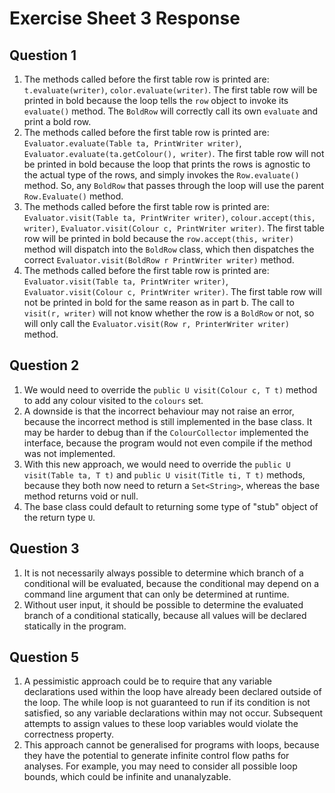 # Exercise Sheet 3 Response
## Question 1
1. The methods called before the first table row is printed are: `t.evaluate(writer)`, `color.evaluate(writer)`. The first table row will be printed in bold because the loop tells the `row` object to invoke its `evaluate()` method. The `BoldRow` will correctly call its own `evaluate` and print a bold row.
2. The methods called before the first table row is printed are: `Evaluator.evaluate(Table ta, PrintWriter writer)`, `Evaluator.evaluate(ta.getColour(), writer)`. The first table row will not be printed in bold because the loop that prints the rows is agnostic to the actual type of the rows, and simply invokes the `Row.evaluate()` method. So, any `BoldRow` that passes through the loop will use the parent `Row.Evaluate()` method.
3. The methods called before the first table row is printed are: `Evaluator.visit(Table ta, PrintWriter writer)`, `colour.accept(this, writer)`, `Evaluator.visit(Colour c, PrintWriter writer)`. The first table row will be printed in bold because the `row.accept(this, writer)` method will dispatch into the `BoldRow` class, which then dispatches the correct `Evaluator.visit(BoldRow r PrintWriter writer)` method. 
4. The methods called before the first table row is printed are: `Evaluator.visit(Table ta, PrintWriter writer)`, `Evaluator.visit(Colour c, PrintWriter writer)`. The first table row will not be printed in bold for the same reason as in part b. The call to `visit(r, writer)` will not know whether the row is a `BoldRow` or not, so will only call the `Evaluator.visit(Row r, PrinterWriter writer)` method.
## Question 2
1. We would need to override the `public U visit(Colour c, T t)` method to add any colour visited to the `colours` set. 
2. A downside is that the incorrect behaviour may not raise an error, because the incorrect method is still implemented in the base class. It may be harder to debug than if the `ColourCollector` implemented the interface, because the program would not even compile if the method was not implemented.
3. With this new approach, we would need to override the `public U visit(Table ta, T t)` and `public U visit(Title ti, T t)` methods, because they both now need to return a `Set<String>`, whereas the base method returns void or null. 
4. The base class could default to returning some type of "stub" object of the return type `U`.
## Question 3
1. It is not necessarily always possible to determine which branch of a conditional will be evaluated, because the conditional may depend on a command line argument that can only be determined at runtime. 
2. Without user input, it should be possible to determine the evaluated branch of a conditional statically, because all values will be declared statically in the program. 
## Question 5
1. A pessimistic approach could be to require that any variable declarations used within the loop have already been declared outside of the loop. The while loop is not guaranteed to run if its condition is not satisfied, so any variable declarations within may not occur. Subsequent attempts to assign values to these loop variables would violate the correctness property. 
2. This approach cannot be generalised for programs with loops, because they have the potential to generate infinite control flow paths for analyses. For example, you may need to consider all possible loop bounds, which could be infinite and unanalyzable. 